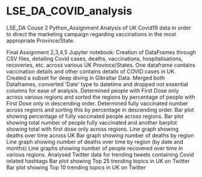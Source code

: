 # LSE_DA_COVID_analysis
LSE_DA Couse 2 Python_Assignment
Analysis of UK Covid19 data in order to direct the marketing campaign regarding vaccinations in the most appropriate Province/State.

Final Assignment 2,3,4,5 Jupyter notebook:
Creation of DataFrames through CSV files, detailing Covid cases, deaths, vaccinations, hospitalisations, recoveries, etc. across various UK Province/States. One dataframe contains vaccination details and other contains details of COVID cases in UK.
Created a subset for deep diving in Gibraltar Data.
Merged both Dataframes, converted 'Date' type to datetime and dropped not essential columns for ease of analysis.
Determined people with First Dose only across various regions and sorted the regions by percentage of people with First Dose only in descending order.
Determined fully vaccinated number across regions and sorting this by percentage in descending order.
Bar plot showing percentage of fully vaccinated people across regions.
Bar plot showing total number of people fully vaccinated and another barplot showing total with first dose only across regions.
Line graph showing deaths over time across UK
Bar graph showing number of deaths by region
Line graph showing number of deaths over time by region (by date and months)
Line graphs showing number of people recovered over time in various regions.
Analysed Twitter data for trending tweets containing Covid related hashtags
Bar plot showing Top 25 trending topics in UK on Twitter
Bar plot showing Top 10 trending topics in UK on Twitter


